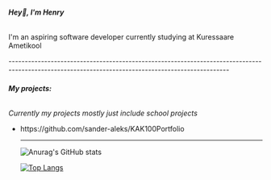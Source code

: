<h6><strong>Hey👋, I'm Henry</strong></h6>

<p>I'm an aspiring software developer currently studying at Kuressaare Ametikool</p>
--------------------------------------------------------------------------------------------------------------------------------------------------

<h6><strong>My projects:</strong></h6>

<i>Currently my projects mostly just include school projects</i>

<ul>
<li>https://github.com/sander-aleks/KAK100Portfolio</li>

--------------------------------------------------------------------------------------------------------------------------------------------------

![Anurag's GitHub stats](https://github-readme-stats.vercel.app/api?username=beeak&theme=react&show_icons=true)

[![Top Langs](https://github-readme-stats.vercel.app/api/top-langs/?username=beeak&theme=react&layout=compact)](https://github.com/anuraghazra/github-readme-stats)
